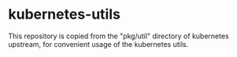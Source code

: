 # kubernetes-utils

This repository is copied from the "pkg/util" directory of kubernetes upstream,
for convenient usage of the kubernetes utils.
